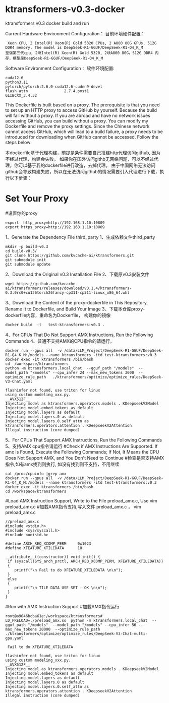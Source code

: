 # ktransformers-v0.3-docker
ktransformers v0.3 docker build and run

Current Hardware Environment Configuration：
目前环境硬件配置：
```
 Xeon CPU, 2 Intel(R) Xeon(R) Gold 5320 CPUs, 2 A800 80G GPUs, 512G DDR4 memory. The model is DeepSeek-R1-GGUF/DeepSeek-R1-Q4_K_M
至强第三代cpu, 2块Intel(R) Xeon(R) Gold 5320, 2块A800 80G，512G DDR4 内存，模型是DeepSeek-R1-GGUF/DeepSeek-R1-Q4_K_M

```
Software Environment Configuration：
软件环境配置:
```
cuda12.6
python3.11
pytorch/pytorch:2.6.0-cuda12.6-cudnn9-devel
flash_attn                2.7.4.post1
GLIBCXX_3.4.32

```

This Dockerfile is built based on a proxy. The prerequisite is that you need to set up an HTTP proxy to access GitHub by yourself. Because the build will fail without a proxy.
If you are abroad and have no network issues accessing GitHub, you can build without a proxy. You can modify my Dockerfile and remove the proxy settings.
Since the Chinese network cannot access GitHub, which will lead to a build failure, a proxy needs to be introduced for downloading when GitHub cannot be accessed. Follow the steps below:

本dockerfile基于代理构建，前提是条件需要自己搭建http代理访问github, 因为不经过代理，构建会失败。
如果你在国外访问githb无网络问题，可以不经过代理，你可以基于我的dockerfile进行改造，去掉代理。
由于中国网络无法访问github会导致构建失败，所以在无法访问github的情况需要引入代理进行下载，执行以下步骤：

# Set Your Proxy
#设置你的proxy

```
export  http_proxy=http://192.168.1.10:10809
export https_proxy=http://192.168.1.10:10809
```

1、Generate the Dependency File third_party
1、生成依赖文件third_party
 ```
mkdir -p build-v0.3
cd build-v0.3/
git clone https://github.com/kvcache-ai/ktransformers.git 
git submodule init 
git submodule update 
```

2、Download the Original v0.3 Installation File
2、下载原v0.3安装文件
```
wget https://github.com/kvcache-ai/ktransformers/releases/download/v0.1.4/ktransformers-0.3.0rc0+cu126torch26fancy-cp311-cp311-linux_x86_64.whl
```
3、Download the Content of the proxy-dockerfile in This Repository, Rename It to Dockerfile, and Build Your Image
3、下载本仓库proxy-dockerfile内容，重命名为Dockerfile， 构建你的镜像
```
docker build  -t   test-ktransformers:v0.3 .
```
4、For CPUs That Do Not Support AMX Instructions, Run the Following Commands
4、普通不支持AMX的CPU指令的请运行，
```
docker run --gpus all  -v /data/LLM_Project/DeepSeek-R1-GGUF/DeepSeek-R1-Q4_K_M:/models --name ktransformers -itd test-ktransformers:v0.3
docker exec -it ktransformers /bin/bash
cd  /workspace/ktransformers
python -m ktransformers.local_chat  --gguf_path "/models"  --model_path "/models" --cpu_infer 24 --max_new_tokens 3000  --optimize_rule_path   ./ktransformers/optimize/optimize_rules/DeepSeek-V3-Chat.yaml

flashinfer not found, use triton for linux
using custom modeling_xxx.py.
__AVX512F__
Injecting model as ktransformers.operators.models . KDeepseekV2Model
Injecting model.embed_tokens as default
Injecting model.layers as default
Injecting model.layers.0 as default
Injecting model.layers.0.self_attn as ktransformers.operators.attention . KDeepseekV2Attention
Illegal instruction (core dumped)
```

5、For CPUs That Support AMX Instructions, Run the Following Commands
5、支持AMX cpu指令请运行
#Check if AMX Instructions Are Supported. If amx Is Found, Execute the Following Commands; If Not, It Means the CPU Does Not Support AMX, and You Don't Need to Continue
#检查是否支持AMX指令,如有amx找到则执行, 如没有找到则不支持，不用继续
```
cat /proc/cpuinfo |grep amx
docker run --gpus all  -v /data/LLM_Project/DeepSeek-R1-GGUF/DeepSeek-R1-Q4_K_M:/models --name ktransformers -itd test-ktransformers:v0.3
docker exec -it ktransformers /bin/bash
cd /workspace/ktransformers
```
#Load AMX Instruction Support, Write to the File preload_amx.c, Use vim preload_amx.c
#加载AMX指令支持,写入文件 preload_amx.c ， vim  preload_amx.c
```
//preload_amx.c
#include <stdio.h>
#include <sys/syscall.h>
#include <unistd.h>

#define ARCH_REQ_XCOMP_PERM     0x1023
#define XFEATURE_XTILEDATA      18

__attribute__((constructor)) void init() {
 if (syscall(SYS_arch_prctl, ARCH_REQ_XCOMP_PERM, XFEATURE_XTILEDATA))
 {
    printf("\n Fail to do XFEATURE_XTILEDATA \n\n");
 }
 else
 {
    printf("\n TILE DATA USE SET - OK \n\n");
 }
}
```
#Run with AMX Instruction Support
#加载AMX指令运行
```
root@a9046bcba61e:/workspace/ktransformers# LD_PRELOAD=./preload_amx.so  python -m ktransformers.local_chat  --gguf_path "/models"  --model_path "/models" --cpu_infer 56 --max_new_tokens 20000  --optimize_rule_path   ./ktransformers/optimize/optimize_rules/DeepSeek-V3-Chat-multi-gpu.yaml

 Fail to do XFEATURE_XTILEDATA 

flashinfer not found, use triton for linux
using custom modeling_xxx.py.
__AVX512F__
Injecting model as ktransformers.operators.models . KDeepseekV2Model
Injecting model.embed_tokens as default
Injecting model.layers as default
Injecting model.layers.0 as default
Injecting model.layers.0.self_attn as ktransformers.operators.attention . KDeepseekV2Attention
Illegal instruction (core dumped)

```

